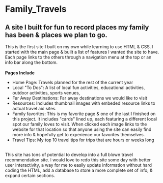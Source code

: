 # Family_Travels
## A site I built for fun to record places my family has been & places we plan to go.
This is the first site I built on my own while learning to use HTML & CSS.
I started with the main page & built a list of features I wanted the site to have.<br> 
Each page links to the others through a navigation menu at the top or an info bar along the bottom. <br>
<br>
**Pages Include**<br>
- Home Page: Travels planned for the rest of the current year
- Local "To Dos": A list of local fun activities, educational activities, outdoor activities, sports venues,  
- Far Away Destinations: Far away destinations we would like to visit
- Resources: Includes thumbnail images with embeded resource links to actual travel aid sites.
- Family favorites: This is my favorite page & one of the last I finished on this project. It includes "cards" lined up, each featuring a different local spot our family loves to visit. When clicked each image links to the website for that location so that anyone using the site can easily find more info & hopefully get to experience our favorites themselves. 
- Travel Tips: My top 10 travel tips for trips that are hours or weeks long <br>
<br>
This site has tons of potential to develop into a full blown travel recommendation site. 
I would love to redo this site some day with better user interactivity, a way for me to easily update information without hard coding the HTML, add a database to store a more complete set of info, & expand certain sections. 
